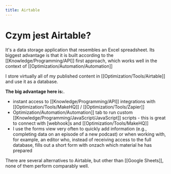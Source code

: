 ```yaml
---
title: Airtable
---
```

# Czym jest Airtable?
It's a data storage application that resembles an Excel spreadsheet. Its biggest advantage is that it is built according to the [[Knowledge/Programming/API]] first approach, which works well in the context of [[Optimization/Automation/Automation]]

I store virtually all of my published content in [[Optimization/Tools/Airtable]] and use it as a database.

**The big advantage here is:**.
- instant access to [[Knowledge/Programming/API]] integrations with [[Optimization/Tools/MakeHQ]] / [[Optimization/Tools/Zapier]]
- Optimization/Automation/Automation]] tab to run custom [[Knowledge/Programming/JavaScript/JavaScript]] scripts - this is great to connect with [webhook]s and [[Optimization/Tools/MakeHQ]]
- I use the forms view very often to quickly add information (e.g., completing data on an episode of a new podcast) or when working with, for example, an editor who, instead of receiving access to the full database, fills out a short form with onzach which material he has prepared

There are several alternatives to Airtable, but other than [[Google Sheets]], none of them perform comparably well.